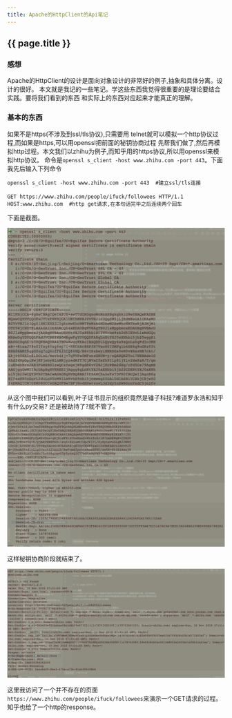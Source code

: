 ```yaml
---
title: Apache的HttpClient的Api笔记
---
```


## {{ page.title }}

### 感想
Apache的HttpClient的设计是面向对象设计的非常好的例子,抽象和具体分离。设计的很好。
本文就是我记的一些笔记。学这些东西我觉得很重要的是理论要结合实践。要将我们看到的东西
和实际上的东西对应起来才能真正的理解。

### 基本的东西
如果不是https(不涉及到ssl/tls协议),只需要用
telnet就可以模拟一个http协议过程,而如果是https,可以用openssl把前面的秘钥协商过程
先帮我们做了,然后再模拟http过程。本文我们以zhihu为例子,而知乎用的https协议,所以用openssl来模拟http协议。
命令是`openssl s_client -host www.zhihu.com -port 443`。下面我先后输入下列命令

~~~
openssl s_client -host www.zhihu.com -port 443  #建立ssl/tls连接

GET https://www.zhihu.com/people/ifuck/followees HTTP/1.1
HOST:www.zhihu.com  #http get请求,在本句话完毕之后连续两个回车
~~~

下面是截图。

<img width="700dp" src="/images/ssl_1.png" alt="ssl_1">

从这个图中我们可以看到,叶子证书显示的组织竟然是锤子科技?难道罗永浩和知乎有什么py交易?
还是被劫持了?就不管了。

<img width="700dp" src="/images/ssl_2.png" alt="ssl_2">

这样秘钥协商阶段就结束了。

<img width="700dp" src="/images/http_1.png" alt="http_1">

这里我访问了一个并不存在的页面`https://www.zhihu.com/people/ifuck/followees`来演示一个GET请求的过程。
知乎也给了一个http的response。
